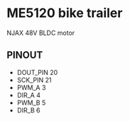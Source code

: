 # ME5120 bike trailer


NJAX 48V BLDC motor

## PINOUT

- DOUT_PIN 20
- SCK_PIN 21
- PWM_A 3
- DIR_A 4
- PWM_B 5
- DIR_B 6